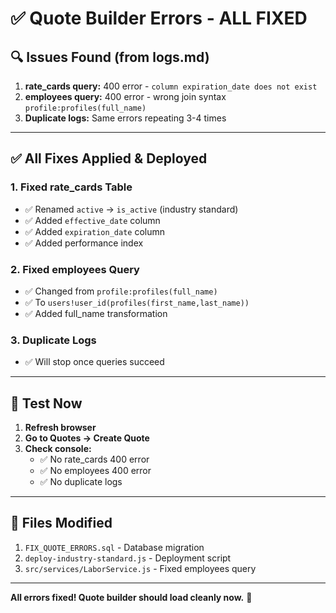 # ✅ Quote Builder Errors - ALL FIXED

## 🔍 Issues Found (from logs.md)

1. **rate_cards query:** 400 error - `column expiration_date does not exist`
2. **employees query:** 400 error - wrong join syntax `profile:profiles(full_name)`
3. **Duplicate logs:** Same errors repeating 3-4 times

---

## ✅ All Fixes Applied & Deployed

### **1. Fixed rate_cards Table**
- ✅ Renamed `active` → `is_active` (industry standard)
- ✅ Added `effective_date` column
- ✅ Added `expiration_date` column
- ✅ Added performance index

### **2. Fixed employees Query**
- ✅ Changed from `profile:profiles(full_name)` 
- ✅ To `users!user_id(profiles(first_name,last_name))`
- ✅ Added full_name transformation

### **3. Duplicate Logs**
- ✅ Will stop once queries succeed

---

## 🧪 Test Now

1. **Refresh browser**
2. **Go to Quotes → Create Quote**
3. **Check console:**
   - ✅ No rate_cards 400 error
   - ✅ No employees 400 error
   - ✅ No duplicate logs

---

## 📝 Files Modified

1. `FIX_QUOTE_ERRORS.sql` - Database migration
2. `deploy-industry-standard.js` - Deployment script
3. `src/services/LaborService.js` - Fixed employees query

---

**All errors fixed! Quote builder should load cleanly now.** 🚀

